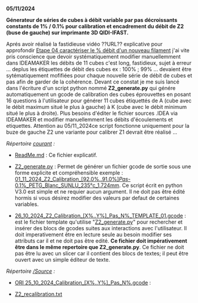 **05/11/2024**

**Génerateur de séries de cubes à débit variable par pas décroissants constants de 1% / 0.1% pour calibration et encadrement du débit de Z2 (buse de gauche) sur imprimante 3D QIDI-IFAST.**

Aprés avoir réalisé la fastidieuse vidéo ??URL?? explicative pour approfondir [Etape 04 caractériser le % débit d'un nouveau filament](https://github.com/sudtek/IMPRIMANTES_3D/tree/f0b85f540401e21b22918730633c640832fa8458/QIDI/IFAST/CALIBRATION/Etape%2004) j'ai vite pris conscience que devoir systématiquement modifier manuellemment dans IDEAMAKER les débits de 11 cubes c'est long, fastidieux, sujet à erreur ... deplus les étiquettes de débit des cubes ex : 100% ; 99% ... devaient être sytématiquement mofifiées pour chaque nouvelle série de débit de cubes et pas afin de garder de la cohérence.  Devant ce constat je me suis lancé dans l'écriture d'un script python nommé **Z2_generate.py** qui génére automatiquement un gcode de calibration des cubes éprouvettes en posant 16 questions à l'utilisateur pour générer 11 cubes étiquettés de A (cube avec le débit maximum situé le plus à gauche) à K (cube avec le débit minimum situé le plus à droite). Plus besoins d'éditer le fichier sources .IDEA via IDEAMAKER et modifier manuellemment les débits d'écoulements et etiquettes. Attention au 05/11_2024ce script fonctionne uniquement pour la buze de gauche Z2 une variante pour calibrer Z1 devrait être réalisé ...

_Répertoire [courant](https://github.com/sudtek/IMPRIMANTES_3D/tree/7fcbe4567642c7eb1b9e53f8b73f05a81d9aab80/QIDI/IFAST/CALIBRATION/Etape%2004/Z2_Calibration_Script) :_

- [ReadMe.md](https://github.com/sudtek/IMPRIMANTES_3D/blob/7cafb12449ad44995997dd2e7e61ac8081cbc6da/QIDI/IFAST/CALIBRATION/Etape%2004/Z2_Calibration_Script/ReadMe.md) : Ce fichier explicatif.
  
- [Z2_generate.py](https://github.com/sudtek/IMPRIMANTES_3D/blob/b0ba36f662e1e2850cdf81203b2ab84ad15976f0/QIDI/IFAST/CALIBRATION/Etape%2004/Z2_Calibration_Script/Z2_generate.py) : Permet de générer un fichier gcode de sortie sous une forme explicite et compréhensible exemple : [01_11_2024_Z2_Calibration_[92.0%..91.0%]_Pas_-0.1%_PETG_Blanc_SUNLU_235°c_1.724mm](https://github.com/sudtek/IMPRIMANTES_3D/blob/7fcbe4567642c7eb1b9e53f8b73f05a81d9aab80/QIDI/IFAST/CALIBRATION/Etape%2004/Z2_Calibration_Script/Exemples/01_11_2024_Z2_Calibration_%5B100.0%25..90.0%25%5D_Pas_-1.0%25_PETG_Blanc_SUNLU_235%C2%B0c_1.724mm.gcode). Ce script écrit en python V3.0 est simple et ne requier aucun argument. Il ne doit pas être édité hormis si vous désirez modifier des valeurs par defaut de certaines variables.
  
- [26_10_2024_Z2_Calibration_[X%..Y%]_Pas_N%_TEMPLATE_01.gcode](https://github.com/sudtek/IMPRIMANTES_3D/blob/b0ba36f662e1e2850cdf81203b2ab84ad15976f0/QIDI/IFAST/CALIBRATION/Etape%2004/Z2_Calibration_Script/26_10_2024_Z2_Calibration_%5BX%25..Y%25%5D_Pas_N%25_TEMPLATE_01.gcode)  : est le fichier template qu'utilise "[Z2_generate.py](https://github.com/sudtek/IMPRIMANTES_3D/blob/b0ba36f662e1e2850cdf81203b2ab84ad15976f0/QIDI/IFAST/CALIBRATION/Etape%2004/Z2_Calibration_Script/Z2_generate.py)" pour rechercher et insérer des blocs de gcodes suites aux interactions avec l'utilisateur. Il doit imperativement être en lecture seule au besoin modifier ses attributs car il et ne doit pas être edité. **Ce fichier doit impérativement être dans le même repertoire que Z2_generate.py**. Ce fichier ne doit pas être lu avec un slicer car il contient des blocs de textes; il peut être ouvert avec un simple éditeur de texte.

_Répertoire [/Source](https://github.com/sudtek/IMPRIMANTES_3D/tree/7fcbe4567642c7eb1b9e53f8b73f05a81d9aab80/QIDI/IFAST/CALIBRATION/Etape%2004/Z2_Calibration_Script/SOURCE) :_
- [ORI 25_10_2024_Calibration_[X%..Y%]_Pas_N%.gcode](https://github.com/sudtek/IMPRIMANTES_3D/blob/7fcbe4567642c7eb1b9e53f8b73f05a81d9aab80/QIDI/IFAST/CALIBRATION/Etape%2004/Z2_Calibration_Script/SOURCE/ORI%2025_10_2024_Calibration_%5BX%25..Y%25%5D_Pas_N%25.gcode) : 

- [Z2_recalibration.txt](https://github.com/sudtek/IMPRIMANTES_3D/blob/7fcbe4567642c7eb1b9e53f8b73f05a81d9aab80/QIDI/IFAST/CALIBRATION/Etape%2004/Z2_Calibration_Script/SOURCE/Z2_recalibration.txt)
